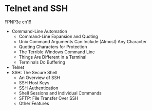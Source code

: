 #  Telnet and SSH
FPNP3e ch16

- Command-Line Automation 
  - Command-Line Expansion and Quoting 
  - Unix Command Arguments Can Include (Almost) Any Character  
  - Quoting Characters for Protection  
  - The Terrible Windows Command Line 
  - Things Are Different in a Terminal  
  - Terminals Do Buffering  
- Telnet 
- SSH: The Secure Shell 
  - An Overview of SSH  
  - SSH Host Keys  
  - SSH Authentication  
  - Shell Sessions and Individual Commands  
  - SFTP: File Transfer Over SSH  
  - Other Features  